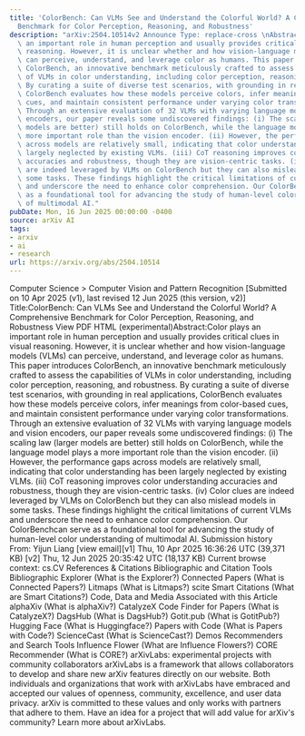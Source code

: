 ```yaml
---
title: 'ColorBench: Can VLMs See and Understand the Colorful World? A Comprehensive
  Benchmark for Color Perception, Reasoning, and Robustness'
description: "arXiv:2504.10514v2 Announce Type: replace-cross \nAbstract: Color plays\
  \ an important role in human perception and usually provides critical clues in visual\
  \ reasoning. However, it is unclear whether and how vision-language models (VLMs)\
  \ can perceive, understand, and leverage color as humans. This paper introduces\
  \ ColorBench, an innovative benchmark meticulously crafted to assess the capabilities\
  \ of VLMs in color understanding, including color perception, reasoning, and robustness.\
  \ By curating a suite of diverse test scenarios, with grounding in real applications,\
  \ ColorBench evaluates how these models perceive colors, infer meanings from color-based\
  \ cues, and maintain consistent performance under varying color transformations.\
  \ Through an extensive evaluation of 32 VLMs with varying language models and vision\
  \ encoders, our paper reveals some undiscovered findings: (i) The scaling law (larger\
  \ models are better) still holds on ColorBench, while the language model plays a\
  \ more important role than the vision encoder. (ii) However, the performance gaps\
  \ across models are relatively small, indicating that color understanding has been\
  \ largely neglected by existing VLMs. (iii) CoT reasoning improves color understanding\
  \ accuracies and robustness, though they are vision-centric tasks. (iv) Color clues\
  \ are indeed leveraged by VLMs on ColorBench but they can also mislead models in\
  \ some tasks. These findings highlight the critical limitations of current VLMs\
  \ and underscore the need to enhance color comprehension. Our ColorBenchcan serve\
  \ as a foundational tool for advancing the study of human-level color understanding\
  \ of multimodal AI."
pubDate: Mon, 16 Jun 2025 00:00:00 -0400
source: arXiv AI
tags:
- arxiv
- ai
- research
url: https://arxiv.org/abs/2504.10514
---
```


Computer Science > Computer Vision and Pattern Recognition
[Submitted on 10 Apr 2025 (v1), last revised 12 Jun 2025 (this version, v2)]
Title:ColorBench: Can VLMs See and Understand the Colorful World? A Comprehensive Benchmark for Color Perception, Reasoning, and Robustness
View PDF HTML (experimental)Abstract:Color plays an important role in human perception and usually provides critical clues in visual reasoning. However, it is unclear whether and how vision-language models (VLMs) can perceive, understand, and leverage color as humans. This paper introduces ColorBench, an innovative benchmark meticulously crafted to assess the capabilities of VLMs in color understanding, including color perception, reasoning, and robustness. By curating a suite of diverse test scenarios, with grounding in real applications, ColorBench evaluates how these models perceive colors, infer meanings from color-based cues, and maintain consistent performance under varying color transformations. Through an extensive evaluation of 32 VLMs with varying language models and vision encoders, our paper reveals some undiscovered findings: (i) The scaling law (larger models are better) still holds on ColorBench, while the language model plays a more important role than the vision encoder. (ii) However, the performance gaps across models are relatively small, indicating that color understanding has been largely neglected by existing VLMs. (iii) CoT reasoning improves color understanding accuracies and robustness, though they are vision-centric tasks. (iv) Color clues are indeed leveraged by VLMs on ColorBench but they can also mislead models in some tasks. These findings highlight the critical limitations of current VLMs and underscore the need to enhance color comprehension. Our ColorBenchcan serve as a foundational tool for advancing the study of human-level color understanding of multimodal AI.
Submission history
From: Yijun Liang [view email][v1] Thu, 10 Apr 2025 16:36:26 UTC (39,371 KB)
[v2] Thu, 12 Jun 2025 20:35:42 UTC (18,137 KB)
Current browse context:
cs.CV
References & Citations
Bibliographic and Citation Tools
Bibliographic Explorer (What is the Explorer?)
Connected Papers (What is Connected Papers?)
Litmaps (What is Litmaps?)
scite Smart Citations (What are Smart Citations?)
Code, Data and Media Associated with this Article
alphaXiv (What is alphaXiv?)
CatalyzeX Code Finder for Papers (What is CatalyzeX?)
DagsHub (What is DagsHub?)
Gotit.pub (What is GotitPub?)
Hugging Face (What is Huggingface?)
Papers with Code (What is Papers with Code?)
ScienceCast (What is ScienceCast?)
Demos
Recommenders and Search Tools
Influence Flower (What are Influence Flowers?)
CORE Recommender (What is CORE?)
arXivLabs: experimental projects with community collaborators
arXivLabs is a framework that allows collaborators to develop and share new arXiv features directly on our website.
Both individuals and organizations that work with arXivLabs have embraced and accepted our values of openness, community, excellence, and user data privacy. arXiv is committed to these values and only works with partners that adhere to them.
Have an idea for a project that will add value for arXiv's community? Learn more about arXivLabs.